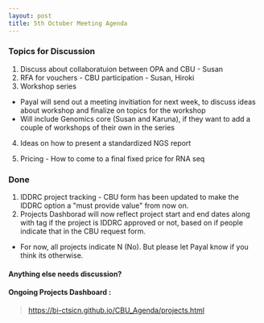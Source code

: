 ```yaml
---
layout: post
title: 5th October Meeting Agenda
---
```

### Topics for Discussion
1. Discuss about collaboratuion between OPA and CBU - Susan
2. RFA for vouchers - CBU participation - Susan, Hiroki
3. Workshop series 
- Payal will send out a meeting invitiation for next week, to discuss ideas about workshop and finalize on topics for the workshop
- Will include Genomics core (Susan and Karuna), if they want to add a couple of workshops of their own in the series

4. Ideas on how to present a standardized NGS report 

5. Pricing - How to come to a final fixed price for RNA seq

### Done
1. IDDRC project tracking - CBU form has been updated to make the IDDRC option a "must provide value" from now on.
2. Projects Dashborad will now reflect project start and end dates along with tag if the project is IDDRC approved or not, based on if people indicate that in the CBU request form.
 - For now, all projects indicate N (No). But please let Payal know if you think its otherwise. 

#### Anything else needs discussion?

#### Ongoing Projects Dashboard :

> https://bi-ctsicn.github.io/CBU_Agenda/projects.html

